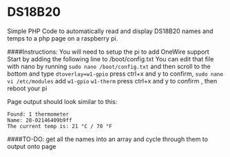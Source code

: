 # DS18B20
Simple PHP Code to automatically read and display DS18B20 names and temps to a php page on a raspberry pi.

####Instructions:
You will need to setup the pi to add OneWire support
Start by adding the following line to /boot/config.txt
You can edit that file with nano by running ```sudo nano /boot/config.txt``` and then scroll to the bottom and type ```dtoverlay=w1-gpio```
 press ctrl+x and y to confirm, ```sudo nano vi /etc/modules``` add 
```w1-gpio```
```w1-therm``` 
press ctrl+x and y to confirm , then reboot your pi

Page output should look similar to this:
```
Found: 1 thermometer
Name: 28-02146409b9ff
The current temp is: 21 °C / 70 °F
```
####TO-DO: 
 get all the names into an array and cycle through them to output onto page
